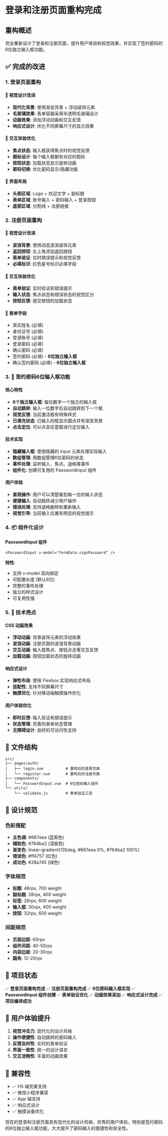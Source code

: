 # 登录和注册页面重构完成

## 重构概述

完全重新设计了登录和注册页面，提升用户体验和视觉效果，并实现了签约密码的6位独立输入框功能。

## ✅ 完成的改进

### 1. 登录页面重构

#### 🎨 视觉设计改进
- **现代化背景**: 使用渐变背景 + 浮动装饰元素
- **毛玻璃效果**: 表单容器采用半透明毛玻璃设计
- **动画效果**: 添加浮动动画和交互反馈
- **响应式设计**: 优化不同屏幕尺寸的显示效果

#### 🔧 交互体验优化
- **焦点状态**: 输入框获得焦点时的视觉反馈
- **图标设计**: 每个输入框都有对应的图标
- **按钮状态**: 加载状态显示旋转动画
- **密码切换**: 优化密码显示/隐藏功能

#### 📱 界面布局
- **头部区域**: Logo + 欢迎文字 + 副标题
- **表单区域**: 账号输入 + 密码输入 + 登录按钮
- **底部区域**: 分割线 + 注册链接

### 2. 注册页面重构

#### 🎨 视觉设计改进
- **波浪背景**: 使用动态波浪装饰元素
- **返回按钮**: 左上角添加返回按钮
- **表单验证**: 实时错误提示和视觉反馈
- **必填标识**: 红色星号标识必填字段

#### 🔧 交互体验优化
- **表单验证**: 实时验证和错误提示
- **输入状态**: 焦点状态和错误状态的视觉区分
- **按钮反馈**: 提交按钮的加载状态

#### 📝 表单字段
- 真实姓名 (必填)
- 身份证号 (必填)
- 登录账号 (必填)
- 登录密码 (必填)
- 确认密码 (必填)
- 签约密码 (必填) - **6位独立输入框**
- 确认签约密码 (必填) - **6位独立输入框**

### 3. 🔐 签约密码6位输入框功能

#### 核心特性
- **6个独立输入框**: 每位数字一个独立的输入框
- **自动跳转**: 输入一位数字后自动跳转到下一个框
- **视觉反馈**: 当前激活框有特殊样式
- **已填充状态**: 已输入的框显示圆点并有渐变背景
- **点击定位**: 可以点击任意框进行定位输入

#### 技术实现
- **隐藏输入框**: 使用隐藏的 input 元素处理实际输入
- **数组管理**: 用数组管理6位密码的状态
- **事件处理**: 监听输入、焦点、退格等事件
- **组件化**: 创建可复用的 PasswordInput 组件

#### 用户体验
- **直观操作**: 用户可以清楚看到每一位的输入状态
- **便捷输入**: 自动跳转减少用户操作
- **错误处理**: 支持退格删除和重新输入
- **视觉引导**: 当前输入位置有明显的视觉提示

### 4. 📦 组件化设计

#### PasswordInput 组件
```vue
<PasswordInput v-model="formData.signPassword" />
```

**特性**:
- 支持 v-model 双向绑定
- 可配置长度 (默认6位)
- 完整的事件处理
- 独立的样式设计
- 可复用性强

### 5. 🎯 技术亮点

#### CSS 动画效果
- **浮动动画**: 背景装饰元素的浮动效果
- **波浪动画**: 注册页面的波浪背景动画
- **交互动画**: 输入框焦点、按钮点击等交互反馈
- **加载动画**: 按钮加载状态的旋转动画

#### 响应式设计
- **弹性布局**: 使用 Flexbox 实现响应式布局
- **适配性**: 支持不同屏幕尺寸
- **触摸优化**: 针对移动端触摸操作优化

#### 用户体验优化
- **即时反馈**: 输入验证和错误提示
- **状态管理**: 完善的表单状态管理
- **无障碍设计**: 良好的可访问性支持

## 📁 文件结构

```
src/
├── pages/auth/
│   ├── login.vue          # 重构后的登录页面
│   └── register.vue       # 重构后的注册页面
├── components/
│   └── PasswordInput.vue  # 6位密码输入组件
└── utils/
    └── validate.js        # 表单验证工具
```

## 🎨 设计规范

### 色彩搭配
- **主色调**: #667eea (蓝紫色)
- **辅助色**: #764ba2 (深紫色)
- **渐变色**: linear-gradient(135deg, #667eea 0%, #764ba2 100%)
- **错误色**: #ff4757 (红色)
- **成功色**: #28a745 (绿色)

### 字体规范
- **标题**: 48rpx, 700 weight
- **副标题**: 28rpx, 400 weight
- **标签**: 28rpx, 600 weight
- **输入框**: 30rpx, 400 weight
- **按钮**: 32rpx, 600 weight

### 间距规范
- **页面边距**: 60rpx
- **组件间距**: 40-50rpx
- **内容边距**: 20-30rpx
- **圆角**: 12-20rpx

## 🚀 项目状态

✅ **登录页面重构完成**
✅ **注册页面重构完成**
✅ **6位密码输入框实现**
✅ **PasswordInput 组件创建**
✅ **表单验证优化**
✅ **动画效果添加**
✅ **响应式设计完成**
✅ **项目编译成功**

## 🎯 用户体验提升

1. **视觉冲击力**: 现代化的设计风格
2. **操作便捷性**: 自动跳转的密码输入
3. **反馈及时性**: 实时的表单验证
4. **界面一致性**: 统一的设计语言
5. **交互流畅性**: 丰富的动画效果

## 📱 兼容性

- ✅ H5 端完美支持
- ✅ 微信小程序兼容
- ✅ App 端支持
- ✅ 响应式设计
- ✅ 触摸设备优化

现在的登录和注册页面具有现代化的设计风格，优秀的用户体验，特别是签约密码的6位独立输入框功能，大大提升了密码输入的便捷性和安全性。
